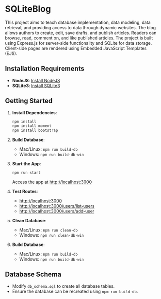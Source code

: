 # SQLiteBlog
This project aims to teach database implementation, data modeling, data retrieval, and providing access to data through dynamic websites. The blog allows authors to create, edit, save drafts, and publish articles. Readers can browse, read, comment on, and like published articles. The project is built using Express.js for server-side functionality and SQLite for data storage. Client-side pages are rendered using Embedded JavaScript Templates (EJS).

## Installation Requirements
- **NodeJS**: [Install NodeJS](https://nodejs.org/en/)
- **SQLite3**: [Install SQLite3](https://www.tutorialspoint.com/sqlite/sqlite_installation.htm)

## Getting Started

1. **Install Dependencies**:
   ```bash
   npm install
   npm install moment
   npm install bootstrap
   ```

2. **Build Database**:
   - Mac/Linux: `npm run build-db`
   - Windows: `npm run build-db-win`

3. **Start the App**:
   ```bash
   npm run start
   ```
   Access the app at [http://localhost:3000](http://localhost:3000)

4. **Test Routes**:
   - [http://localhost:3000](http://localhost:3000)
   - [http://localhost:3000/users/list-users](http://localhost:3000/users/list-users)
   - [http://localhost:3000/users/add-user](http://localhost:3000/users/add-user)

5. **Clean Database**:
   - Mac/Linux: `npm run clean-db`
   - Windows: `npm run clean-db-win`

6. **Build Database**:
   - Mac/Linux: `npm run build-db`
   - Windows: `npm run build-db-win`

## Database Schema
- Modify `db_schema.sql` to create all database tables.
- Ensure the database can be recreated using `npm run build-db`.

